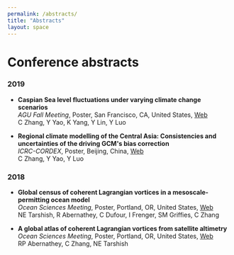 ```yaml
---
permalink: /abstracts/
title: "Abstracts"
layout: space
---
```

# Conference abstracts

### 2019

* **Caspian Sea level fluctuations under varying climate change scenarios**  
  *AGU Fall Meeting*, Poster, San Francisco, CA, United States, [Web][w4]  
  C Zhang, Y Yao, K Yang, Y Lin, Y Luo

  [w4]: https://www2.agu.org/fall-meeting

* **Regional climate modelling of the Central Asia: Consistencies and uncertainties of the driving GCM's bias correction**  
  *ICRC-CORDEX*, Poster, Beijing, China, [Web][w3]  
  C Zhang, Y Yao, Y Luo

  [w3]: http://icrc-cordex2019.cordex.org

### 2018

* **Global census of coherent Lagrangian vortices in a mesoscale-permitting ocean model**  
  *Ocean Sciences Meeting*, Poster, Portland, OR, United States, [Web][w2]  
  NE Tarshish, R Abernathey, C Dufour, I Frenger, SM Griffies, C Zhang

  [w2]: https://agu.confex.com/agu/os18/preliminaryview.cgi/Paper321716.html

* **A global atlas of coherent Lagrangian vortices from satellite altimetry**  
  *Ocean Sciences Meeting*, Poster, Portland, OR, United States, [Web][w1]  
  RP Abernathey, C Zhang, NE Tarshish

  [w1]: https://agu.confex.com/agu/os18/preliminaryview.cgi/Paper320231.html
